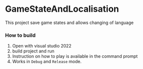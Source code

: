 # GameStateAndLocalisation
This project save game states and allows changing of language

### How to build
1. Open with visual studio 2022
2. build project and run
3. Instruction on how to play is available in the command prompt
4. Works in `Debug` and `Release` mode.
